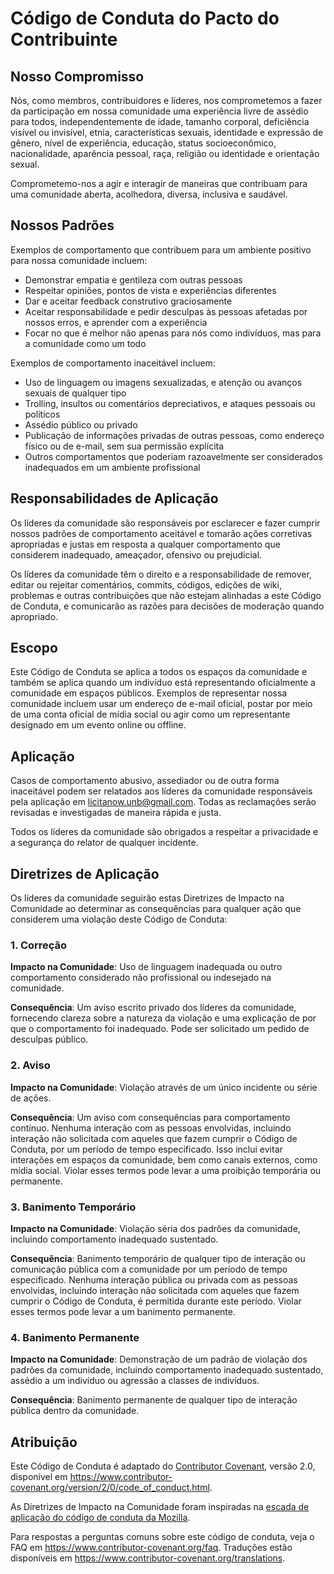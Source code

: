 # Código de Conduta do Pacto do Contribuinte

## Nosso Compromisso

Nós, como membros, contribuidores e líderes, nos comprometemos a fazer da participação em nossa comunidade uma experiência livre de assédio para todos, independentemente de idade, tamanho corporal, deficiência visível ou invisível, etnia, características sexuais, identidade e expressão de gênero, nível de experiência, educação, status socioeconômico, nacionalidade, aparência pessoal, raça, religião ou identidade e orientação sexual.

Comprometemo-nos a agir e interagir de maneiras que contribuam para uma comunidade aberta, acolhedora, diversa, inclusiva e saudável.

## Nossos Padrões

Exemplos de comportamento que contribuem para um ambiente positivo para nossa comunidade incluem:

* Demonstrar empatia e gentileza com outras pessoas
* Respeitar opiniões, pontos de vista e experiências diferentes
* Dar e aceitar feedback construtivo graciosamente
* Aceitar responsabilidade e pedir desculpas às pessoas afetadas por nossos erros, e aprender com a experiência
* Focar no que é melhor não apenas para nós como indivíduos, mas para a comunidade como um todo

Exemplos de comportamento inaceitável incluem:

* Uso de linguagem ou imagens sexualizadas, e atenção ou avanços sexuais de qualquer tipo
* Trolling, insultos ou comentários depreciativos, e ataques pessoais ou políticos
* Assédio público ou privado
* Publicação de informações privadas de outras pessoas, como endereço físico ou de e-mail, sem sua permissão explícita
* Outros comportamentos que poderiam razoavelmente ser considerados inadequados em um ambiente profissional

## Responsabilidades de Aplicação

Os líderes da comunidade são responsáveis por esclarecer e fazer cumprir nossos padrões de comportamento aceitável e tomarão ações corretivas apropriadas e justas em resposta a qualquer comportamento que considerem inadequado, ameaçador, ofensivo ou prejudicial.

Os líderes da comunidade têm o direito e a responsabilidade de remover, editar ou rejeitar comentários, commits, códigos, edições de wiki, problemas e outras contribuições que não estejam alinhadas a este Código de Conduta, e comunicarão as razões para decisões de moderação quando apropriado.

## Escopo

Este Código de Conduta se aplica a todos os espaços da comunidade e também se aplica quando um indivíduo está representando oficialmente a comunidade em espaços públicos. Exemplos de representar nossa comunidade incluem usar um endereço de e-mail oficial, postar por meio de uma conta oficial de mídia social ou agir como um representante designado em um evento online ou offline.

## Aplicação

Casos de comportamento abusivo, assediador ou de outra forma inaceitável podem ser relatados aos líderes da comunidade responsáveis pela aplicação em licitanow.unb@gmail.com.
Todas as reclamações serão revisadas e investigadas de maneira rápida e justa.

Todos os líderes da comunidade são obrigados a respeitar a privacidade e a segurança do relator de qualquer incidente.

## Diretrizes de Aplicação

Os líderes da comunidade seguirão estas Diretrizes de Impacto na Comunidade ao determinar as consequências para qualquer ação que considerem uma violação deste Código de Conduta:

### 1. Correção

**Impacto na Comunidade**: Uso de linguagem inadequada ou outro comportamento considerado não profissional ou indesejado na comunidade.

**Consequência**: Um aviso escrito privado dos líderes da comunidade, fornecendo clareza sobre a natureza da violação e uma explicação de por que o comportamento foi inadequado. Pode ser solicitado um pedido de desculpas público.

### 2. Aviso

**Impacto na Comunidade**: Violação através de um único incidente ou série de ações.

**Consequência**: Um aviso com consequências para comportamento contínuo. Nenhuma interação com as pessoas envolvidas, incluindo interação não solicitada com aqueles que fazem cumprir o Código de Conduta, por um período de tempo especificado. Isso inclui evitar interações em espaços da comunidade, bem como canais externos, como mídia social. Violar esses termos pode levar a uma proibição temporária ou permanente.

### 3. Banimento Temporário

**Impacto na Comunidade**: Violação séria dos padrões da comunidade, incluindo comportamento inadequado sustentado.

**Consequência**: Banimento temporário de qualquer tipo de interação ou comunicação pública com a comunidade por um período de tempo especificado. Nenhuma interação pública ou privada com as pessoas envolvidas, incluindo interação não solicitada com aqueles que fazem cumprir o Código de Conduta, é permitida durante este período. Violar esses termos pode levar a um banimento permanente.

### 4. Banimento Permanente

**Impacto na Comunidade**: Demonstração de um padrão de violação dos padrões da comunidade, incluindo comportamento inadequado sustentado, assédio a um indivíduo ou agressão a classes de indivíduos.

**Consequência**: Banimento permanente de qualquer tipo de interação pública dentro da comunidade.

## Atribuição

Este Código de Conduta é adaptado do [Contributor Covenant][homepage], versão 2.0, disponível em https://www.contributor-covenant.org/version/2/0/code_of_conduct.html.

As Diretrizes de Impacto na Comunidade foram inspiradas na [escada de aplicação do código de conduta da Mozilla](https://github.com/mozilla/diversity).

[homepage]: https://www.contributor-covenant.org

Para respostas a perguntas comuns sobre este código de conduta, veja o FAQ em https://www.contributor-covenant.org/faq. Traduções estão disponíveis em https://www.contributor-covenant.org/translations.

